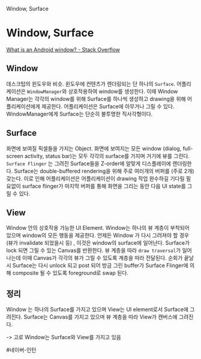 Window, Surface

# Window, Surface
[What is an Android window? - Stack Overflow](https://stackoverflow.com/questions/9451755/what-is-an-android-window#targetText=A%20window%20is%20basically%20like,to%20the%20application%20for%20drawing.)

## Window
데스크탑의 윈도우와 비슷.
윈도우에 컨텐츠가 렌더링되는 단 하나의 `Surface`. 
어플리케이션은  `WindowManager`와 상호작용하여 window를 생성한다. 이때 Window Manager는 각각의 window를 위해 Surface를 하나씩 생성하고 drawing을 위해 어플리케이션에게 제공한다.
어플리케이션은 Surface에 아무거나 그릴 수 있다. WindowManager에게 Surface는 단순히 불투명한 직사각형이다.

## Surface
화면에 보여질 픽셀들을 가지는 Object.
화면에 보여지는 모든 window (dialog, full-screen activity, status bar)는 모두 각각의 surface를 가지며 거기에 뷰를 그린다. `Surface Flinger` 는 그려진 Surface들을 Z-order에 알맞게 디스플레이에 렌더링한다.
Surface는 double-buffered rendering을 위해 주로 여러개의 버퍼를 (주로 2개) 갖는다. 이로 인해 어플리케이션은 어플리케이션이 drawing 작업 완수하길 기다릴 필요없이  surface flinger가 마지막 버퍼를 통해 화면을 그리는 동안 다음 UI state를 그릴 수 있다.


## View
Window 안의 상호작용 가능한 UI Element. Window는 하나의 뷰 계층이 부착되어 있으며 window의 모든 행동을 제공한다. 언제든 Window 가 다시 그려져야 할 경우 (뷰가 invalidate 되었을시 등) , 이것은 window의 surface에 일어난다. Surface가 lock 되면 그릴 수 있는 Canvas를 반환한다. 뷰 계층을 따라 `draw traversal`가 일어나는데 이때 Canvas가 각각의 뷰가 그릴 수 있도록 계층을 따라 전달된다.
순회가 끝날 시 Surface는 다시 unlock 되고 post 되어 방금 그린  buffer가 Surface Flinger에 의해 composite 될 수 있도록 foreground로 swap 된다.



## 정리
Window 는 하나의 Surface를 가지고 있으며 View는 UI element로서 Surface에 그려진다.  Surface는  Canvas를 가지고 있으며  뷰 계층을 따라 View가 캔버스에 그려진다.

 -> 고로 Window는 Surface와 View를 가지고 있음

#네이버-인턴